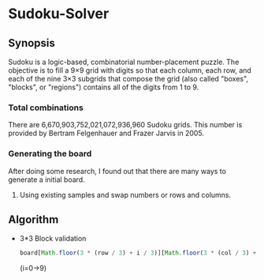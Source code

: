 # Sudoku-Solver

## Synopsis
Sudoku is a logic-based, combinatorial number-placement puzzle. The objective is to fill a 9×9 grid with digits so that each column, each row, and each of the nine 3×3 subgrids that compose the grid (also called "boxes", "blocks", or "regions") contains all of the digits from 1 to 9.

### Total combinations
There are 6,670,903,752,021,072,936,960 Sudoku grids. This number is provided by Bertram Felgenhauer and Frazer Jarvis in 2005.

### Generating the board
After doing some research, I found out that there are many ways to generate a initial board.
1. Using existing samples and swap numbers or rows and columns.


## Algorithm
* 3*3 Block validation
  ```javascript 
  board[Math.floor(3 * (row / 3) + i / 3)][Math.floor(3 * (col / 3) + i % 3)] 
  ```
  (i=0->9)
